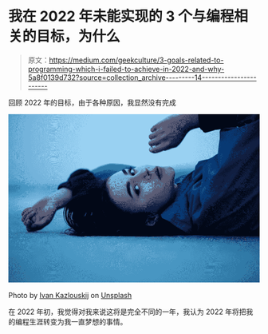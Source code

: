 # 我在 2022 年未能实现的 3 个与编程相关的目标，为什么

> 原文：<https://medium.com/geekculture/3-goals-related-to-programming-which-i-failed-to-achieve-in-2022-and-why-5a8f0139d732?source=collection_archive---------14----------------------->

回顾 2022 年的目标，由于各种原因，我显然没有完成

![](img/8cad8173adadcd9fa114accaa835c764.png)

Photo by [Ivan Kazlouskij](https://unsplash.com/fr/@ivankazlouskij?utm_source=unsplash&utm_medium=referral&utm_content=creditCopyText) on [Unsplash](https://unsplash.com/@ivankazlouskij?utm_source=unsplash&utm_medium=referral&utm_content=creditCopyText)

在 2022 年初，我觉得对我来说这将是完全不同的一年，我认为 2022 年将把我的编程生涯转变为我一直梦想的事情。